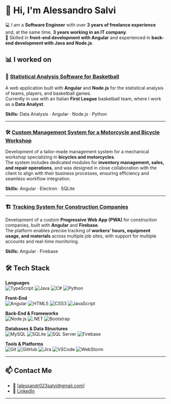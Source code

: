 # 👋 Hi, I'm Alessandro Salvi 

💻 I am a **Software Engineer** with over **3 years of freelance experience** and, at the same time, **3 years working in an IT company**.  
🚀 Skilled in **front-end development with Angular** and experienced in **back-end development with Java and Node.js**.  


## 📊 I worked on 

### 🏀 [**Statistical Analysis Software for Basketball**](https://github.com/alerubis/lba)  
A web application built with **Angular** and **Node.js** for the statistical analysis of teams, players, and basketball games.  
Currently in use with an Italian **First League** basketball team, where I work as a **Data Analyst**.  

**Skills:** Data Analysis · Angular · Node.js · Python  

---

### 🛠️ [**Custom Management System for a Motorcycle and Bicycle Workshop**](https://github.com/busi-motorbike)  
Development of a tailor-made management system for a mechanical workshop specializing in **bicycles and motorcycles**.  
The system includes dedicated modules for **inventory management, sales, and repair operations**, and was designed in close collaboration with the client to align with their business processes, ensuring efficiency and seamless workflow integration.  

**Skills:** Angular · Electron · SQLite  

---

### 🏗️ [**Tracking System for Construction Companies**](https://github.com/gervasonibrunosrl)  
Development of a custom **Progressive Web App (PWA)** for construction companies, built with **Angular** and **Firebase**.  
The platform enables precise tracking of **workers’ hours, equipment usage, and materials** across multiple job sites, with support for multiple accounts and real-time monitoring.  

**Skills:** Angular · Firebase  


## 🛠️ Tech Stack  

**Languages**  
![TypeScript](https://img.shields.io/badge/TypeScript-007ACC?style=for-the-badge&logo=typescript&logoColor=white)   ![Java](https://img.shields.io/badge/Java-ED8B00?style=for-the-badge&logo=openjdk&logoColor=white)   ![C#](https://img.shields.io/badge/C%23-239120?style=for-the-badge&logo=c-sharp&logoColor=white)   ![Python](https://img.shields.io/badge/Python-3776AB?style=for-the-badge&logo=python&logoColor=white)  

**Front-End**  
![Angular](https://img.shields.io/badge/Angular-DD0031?style=for-the-badge&logo=angular&logoColor=white)   ![HTML5](https://img.shields.io/badge/HTML5-E34F26?style=for-the-badge&logo=html5&logoColor=white)   ![CSS3](https://img.shields.io/badge/CSS3-1572B6?style=for-the-badge&logo=css3&logoColor=white)   ![JavaScript](https://img.shields.io/badge/JavaScript-F7DF1E?style=for-the-badge&logo=javascript&logoColor=black)  

**Back-End & Frameworks**  
![Node.js](https://img.shields.io/badge/Node.js-339933?style=for-the-badge&logo=nodedotjs&logoColor=white)   ![.NET](https://img.shields.io/badge/.NET-512BD4?style=for-the-badge&logo=dotnet&logoColor=white)   ![Bootstrap](https://img.shields.io/badge/Bootstrap-7952B3?style=for-the-badge&logo=bootstrap&logoColor=white)  

**Databases & Data Structures**  
![MySQL](https://img.shields.io/badge/MySQL-4479A1?style=for-the-badge&logo=mysql&logoColor=white)   ![SQLite](https://img.shields.io/badge/SQLite-003B57?style=for-the-badge&logo=sqlite&logoColor=white)   ![SQL Server](https://img.shields.io/badge/SQL%20Server-CC2927?style=for-the-badge&logo=microsoftsqlserver&logoColor=white)  ![Firebase](https://img.shields.io/badge/Firebase-FFCA28?style=for-the-badge&logo=firebase&logoColor=black)  

**Tools & Platforms**  
![Git](https://img.shields.io/badge/Git-F05032?style=for-the-badge&logo=git&logoColor=white)   ![GitHub](https://img.shields.io/badge/GitHub-181717?style=for-the-badge&logo=github&logoColor=white)   ![Jira](https://img.shields.io/badge/Jira-0052CC?style=for-the-badge&logo=jira&logoColor=white)   ![VSCode](https://img.shields.io/badge/VSCode-007ACC?style=for-the-badge&logo=visualstudiocode&logoColor=white)   ![WebStorm](https://img.shields.io/badge/WebStorm-000000?style=for-the-badge&logo=webstorm&logoColor=white)  

---

## 📫 Contact Me  

- 📧 [alessandr023salvi@gmail.com]  
- 💼 [LinkedIn](https://www.linkedin.com/in/alessandro-salvi-aaa298210/)  

---
